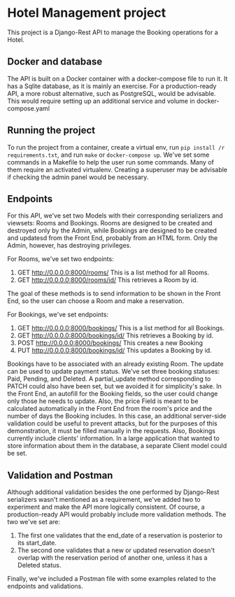 # Hotel Management project

This project is a Django-Rest API to manage the Booking operations for a Hotel.

## Docker and database

The API is built on a Docker container with a docker-compose file to run it. It has a Sqlite
database, as it is mainly an exercise. For a production-ready API, a more robust alternative,
such as PostgreSQL, would be advisable. This would require setting up an additional service
and volume in docker-compose.yaml

## Running the project

To run the project from a container, create a virtual env, run `pip install /r requirements.txt`,
and run `make` or `docker-compose up`. We've set some commands in a Makefile to help the user run some commands. Many of them require an activated virtualenv. Creating a superuser may be advisable if checking the admin panel would be necessary.

## Endpoints

For this API, we've set two Models with their corresponding serializers and viewsets: Rooms and Bookings. Rooms are designed to be created and destroyed only by the Admin, while Bookings are designed to be created and updatesd from the Front End, probably from an HTML form. Only the Admin, however, has destroying privileges.

For Rooms, we've set two endpoints:
1) GET http://0.0.0.0:8000/rooms/
This is a list method for all Rooms.
2) GET http://0.0.0.0:8000/rooms/id/
This retrieves a Room by id.

The goal of these methods is to send information to be shown in the Front End, so the user can choose a Room and make a reservation.

For Bookings, we've set  endpoints:
1) GET http://0.0.0.0:8000/bookings/
This is a list method for all Bookings.
2) GET http://0.0.0.0:8000/bookings/id/
This retrieves a Booking by id.
3) POST http://0.0.0.0:8000/bookings/
This creates a new Booking
4) PUT http://0.0.0.0:8000/bookings/id/
This updates a Booking by id.

Bookings have to be associated with an already existing Room.
The update can be used to update payment status. We've set three booking statuses: Paid, Pending, and Deleted. A partial_update method corresponding to PATCH could also have been set, but we avoided it for simplicity's sake. In the Front End, an autofill for the Booking fields, so the user could change only those he needs to update.
Also, the price Field is meant to be calculated automatically in the Front End from the room's price and the number of days the Booking includes. In this case, an additional server-side validation could be useful to prevent attacks, but for the purposes of this demonstration, it must be filled manually in the requests. Also, Bookings currently include clients' information. In a large application that wanted to store information about them in the database, a separate Client model could be set.


## Validation and Postman

Although additional validation besides the one performed by Django-Rest serializers wasn't mentioned as a requirement, we've added two to experiment and make the API more logically consistent. Of course, a production-ready API would probably include more validation methods. The two we've set are:

1) The first one validates that the end_date of a reservation is posterior to its start_date.
2) The second one validates that a new or updated reservation doesn't overlap with the reservation period of another one, unless it has a Deleted status.

Finally, we've included a Postman file with some examples related to the endpoints and validations.

